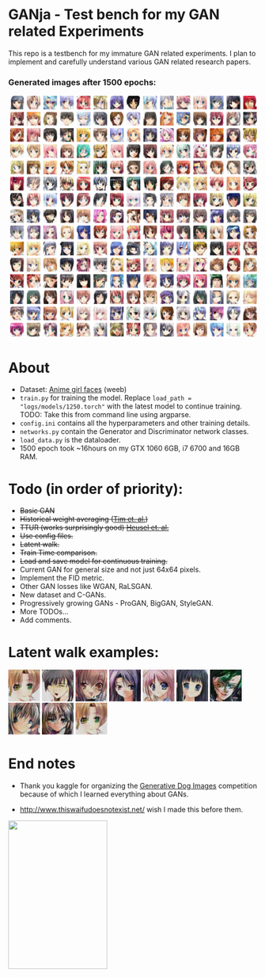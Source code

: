 # GANja - Test bench for my GAN related Experiments
This repo is a testbench for my immature GAN related experiments. I plan to implement and carefully understand various GAN related research papers.

### Generated images after 1500 epochs:
![](./images/all.png)

# About
- Dataset: [Anime girl faces](https://github.com/jayleicn/animeGAN) (weeb)
- `train.py` for training the model. Replace `load_path = "logs/models/1250.torch"` with the latest model to continue training. TODO: Take this from command line using argparse.
- `config.ini` contains all the hyperparameters and other training details.
- `networks.py` contain the Generator and Discriminator network classes.
- `load_data.py` is the dataloader.
- 1500 epoch took ~16hours on my GTX 1060 6GB, i7 6700 and 16GB RAM.

# Todo (in order of priority):
- ~~Basic GAN~~
- ~~Historical weight averaging ([Tim et. al.](https://arxiv.org/abs/1606.03498))~~
- ~~TTUR (works surprisingly good) [Heusel et. al.](https://arxiv.org/abs/1706.08500)~~
- ~~Use config files.~~
- ~~Latent walk.~~
- ~~Train Time comparison.~~
- ~~Load and save model for continuous training.~~
- Current GAN for general size and not just 64x64 pixels.
- Implement the FID metric.
- Other GAN losses like WGAN, RaLSGAN.
- New dataset and C-GANs.
- Progressively growing GANs - ProGAN, BigGAN, StyleGAN.
- More TODOs...
- Add comments.

# Latent walk examples:
![](./images/latent_walk/girl_0.gif)
![](./images/latent_walk/girl_1.gif)
![](./images/latent_walk/girl_2.gif)
![](./images/latent_walk/girl_3.gif)
![](./images/latent_walk/girl_4.gif)
![](./images/latent_walk/girl_5.gif)
![](./images/latent_walk/girl_6.gif)
![](./images/latent_walk/girl_7.gif)
![](./images/latent_walk/girl_8.gif)
![](./images/latent_walk/girl_9.gif)

# End notes
- Thank you kaggle for organizing the [Generative Dog Images](https://www.kaggle.com/c/generative-dog-images/discussion) competition because of which I learned everything about GANs.

- http://www.thiswaifudoesnotexist.net/ wish I made this before them.


<img src="https://i.imgur.com/P9uIFUO.gif" width="200" height="300" />
